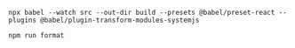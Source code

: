 `npx babel --watch src --out-dir build --presets @babel/preset-react --plugins @babel/plugin-transform-modules-systemjs`

`npm run format`

